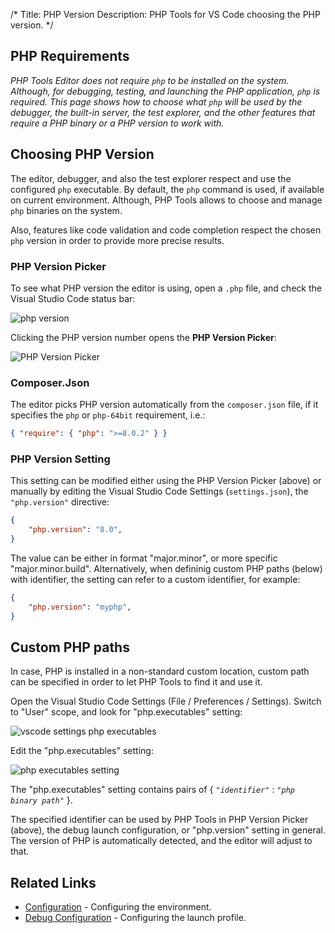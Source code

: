 /*
Title: PHP Version
Description: PHP Tools for VS Code choosing the PHP version.
*/

## PHP Requirements

*PHP Tools Editor does not require `php` to be installed on the system. Although, for debugging, testing, and launching the PHP application, `php` is required. This page shows how to choose what `php` will be used by the debugger, the built-in server, the test explorer, and the other features that require a PHP binary or a PHP version to work with.*

## Choosing PHP Version

The editor, debugger, and also the test explorer respect and use the configured `php` executable. By default, the `php` command is used, if available on current environment. Although, PHP Tools allows to choose and manage `php` binaries on the system.

Also, features like code validation and code completion respect the chosen `php` version in order to provide more precise results.

### PHP Version Picker

To see what PHP version the editor is using, open a `.php` file, and check the Visual Studio Code status bar:

![php version](imgs/php-version-status.png)

Clicking the PHP version number opens the **PHP Version Picker**:

![PHP Version Picker](imgs/php-version-picker.png)

### Composer.Json

The editor picks PHP version automatically from the `composer.json` file, if it specifies the `php` or `php-64bit` requirement, i.e.:

```json
{ "require": { "php": ">=8.0.2" } }
```

### PHP Version Setting

This setting can be modified either using the PHP Version Picker (above) or manually by editing the Visual Studio Code Settings (`settings.json`), the `"php.version"` directive:

```json
{
    "php.version": "8.0",
}
```

The value can be either in format "major.minor", or more specific "major.minor.build". Alternatively, when defininig custom PHP paths (below) with identifier, the setting can refer to a custom identifier, for example:

```json
{
    "php.version": "myphp",
}
```

## Custom PHP paths

In case, PHP is installed in a non-standard custom location, custom path can be specified in order to let PHP Tools to find it and use it.

Open the Visual Studio Code Settings (File / Preferences / Settings). Switch to "User" scope, and look for "php.executables" setting:

![vscode settings php executables](imgs/vsc-preferences-executables.png)

Edit the "php.executables" setting:

![php executables setting](imgs/vsc-settings-php-executables.png)

The "php.executables" setting contains pairs of { *`"identifier"`* : *`"php binary path"`* }.

The specified identifier can be used by PHP Tools in PHP Version Picker (above), the debug launch configuration, or "php.version" setting in general. The version of PHP is automatically detected, and the editor will adjust to that.

## Related Links

- [Configuration](configuration) - Configuring the environment.
- [Debug Configuration](debug/launch-json) - Configuring the launch profile.
